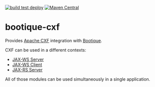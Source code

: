 <!--
   Licensed to ObjectStyle LLC under one
   or more contributor license agreements.  See the NOTICE file
   distributed with this work for additional information
   regarding copyright ownership.  The ObjectStyle LLC licenses
   this file to you under the Apache License, Version 2.0 (the
   “License”); you may not use this file except in compliance
   with the License.  You may obtain a copy of the License at

     http://www.apache.org/licenses/LICENSE-2.0

   Unless required by applicable law or agreed to in writing,
   software distributed under the License is distributed on an
   “AS IS” BASIS, WITHOUT WARRANTIES OR CONDITIONS OF ANY
   KIND, either express or implied.  See the License for the
   specific language governing permissions and limitations
   under the License.
  -->

[![build test deploy](https://github.com/bootique/bootique-cxf/actions/workflows/maven.yml/badge.svg)](https://github.com/bootique/bootique-cxf/actions/workflows/maven.yml)
[![Maven Central](https://img.shields.io/maven-central/v/io.bootique.cxf/bootique-cxf.svg?colorB=brightgreen)](https://search.maven.org/artifact/io.bootique.cxf/bootique-cxf/)

# bootique-cxf

Provides [Apache CXF](https://cxf.apache.org/) integration with [Bootique](http://bootique.io).

CXF can be used in a different contexts:
- [JAX-WS Server](bootique-cxf-jaxws-server)
- [JAX-WS Client](bootique-cxf-jaxws-client)
- [JAX-RS Server](bootique-cxf-jaxrs)

All of those modules can be used simultaneously in a single application. 